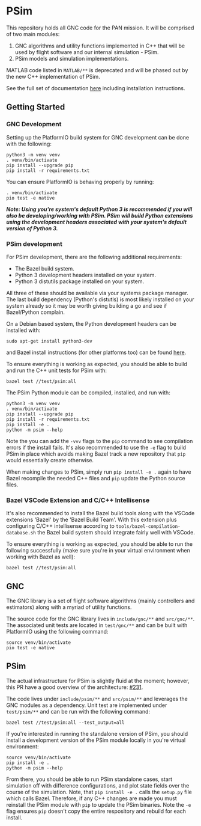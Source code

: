 
# PSim

This repository holds all GNC code for the PAN mission. It will be comprised of
two main modules:

 1. GNC algorithms and utility functions implemented in C++ that will be
    used by flight software and our internal simulation - PSim.
 2. PSim models and simulation implementations.

MATLAB code listed in `MATLAB/**` is deprecated and will be phased out by the
new C++ implementation of PSim.

See the full set of documentation [here](https://pan-software.readthedocs.io/en/latest/psim/index.html)
including installation instructions.

## Getting Started

### GNC Development

Setting up the PlatformIO build system for GNC development can be done with the
following:

    python3 -m venv venv
    . venv/bin/activate
    pip install --upgrade pip
    pip install -r requirements.txt

You can ensure PlatformIO is behaving properly by running:

    . venv/bin/activate
    pio test -e native

**_Note: Using you're system's default Python 3 is recommended if you will also
be developing/working with PSim. PSim will build Python extensions using the
development headers associated with your system's default version of Python
3._**

### PSim development

For PSim development, there are the following additional requirements:

* The Bazel build system.
* Python 3 development headers installed on your system.
* Python 3 distutils package installed on your system.

All three of these should be available via your systems package manager. The
last build dependency (Python's distutls) is most likely installed on your
system already so it may be worth giving building a go and see if Bazel/Python
complain.

On a Debian based system, the Python development headers can be installed with:

    sudo apt-get install python3-dev

and Bazel install instructions (for other platforms too) can be found
[here](https://docs.bazel.build/versions/master/install-ubuntu.html#installing-bazel).

To ensure everything is working as expected, you should be able to build and run
the C++ unit tests for PSim with:

    bazel test //test/psim:all

The PSim Python module can be compiled, installed, and run with:

    python3 -m venv venv
    . venv/bin/activate
    pip install --upgrade pip
    pip install -r requirements.txt
    pip install -e .
    python -m psim --help

Note the you can add the `-vvv` flags to the `pip` command to see compilation
errors if the install fails. It's also recommended to use the `-e` flag to build
PSim in place which avoids making Bazel track a new repository that `pip` would
essentially create otherwise.

When making changes to PSim, simply run `pip install -e .` again to have Bazel
recompile the needed C++ files and `pip` update the Python source files.

### Bazel VSCode Extension and C/C++ Intellisense

It's also recommended to install the Bazel build tools along with the VSCode
extensions 'Bazel' by the 'Bazel Build Team'. With this extension plus
configuring C/C++ intellisense according to
`tools/bazel-compilation-database.sh` the Bazel build system should integrate
fairly well  with VSCode.

To ensure everything is working as expected, you should be able to run the
following successfully (make sure you're in your virtual environment when
working with Bazel as well):

    bazel test //test/psim:all

## GNC

The GNC library is a set of flight software algorithms (mainly controllers and
estimators) along with a myriad of utility functions.

The source code for the GNC library lives in `include/gnc/**` and `src/gnc/**`.
The associated unit tests are located in `test/gnc/**` and can be built with
PlatformIO using the following command:

    source venv/bin/activate
    pio test -e native

## PSim

The actual infrastructure for PSim is slightly fluid at the moment; however,
this PR have a good overview of the architecture: [#231](https://github.com/pathfinder-for-autonomous-navigation/psim/pull/231).

The code lives under `include/psim/**` and `src/psim/**` and leverages the GNC
modules as a dependency. Unit test are implemented under `test/psim/**` and can
be run with the following command:

    bazel test //test/psim:all --test_output=all

If you're interested in running the standalone version of PSim, you should install
a development version of the PSim module locally in you're virtual environment:

    source venv/bin/activate
    pip install -e .
    python -m psim --help

From there, you should be able to run PSim standalone cases, start simulation off
with difference configurations, and plot state fields over the course of the
simulation. Note, that `pip install -e .` calls the `setup.py` file which calls Bazel.
Therefore, if any C++ changes are made you must reinstall the PSim module with `pip`
to update the PSim binaries. Note the `-e` flag ensures `pip` doesn't copy the entire
respository and rebuild for each install.
